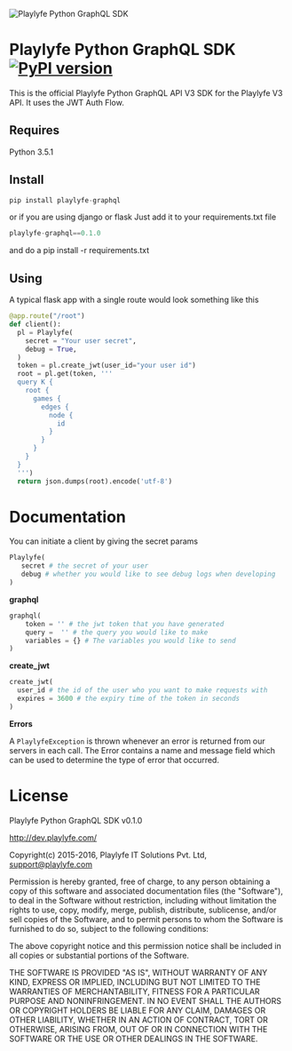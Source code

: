 ![Playlyfe Python GraphQL SDK](https://dev.playlyfe.com/images/assets/pl-python-sdk.png "Playlyfe Python GraphQL SDK")

Playlyfe Python GraphQL SDK [![PyPI version](https://badge.fury.io/py/playlyfe-graphql.svg)](http://badge.fury.io/py/playlyfe-graphql)
=================
This is the official Playlyfe Python GraphQL API V3 SDK for the Playlyfe V3 API.
It uses the JWT Auth Flow.

Requires
--------
Python 3.5.1

Install
----------
```python
pip install playlyfe-graphql
```
or if you are using django or flask
Just add it to your requirements.txt file
```python
playlyfe-graphql==0.1.0
```
and do a pip install -r requirements.txt

Using
-----
A typical flask app with a single route would look something like this
```python
@app.route("/root")
def client():
  pl = Playlyfe(
    secret = "Your user secret",
    debug = True,
  )
  token = pl.create_jwt(user_id="your user id")
  root = pl.get(token, '''
  query K {
    root {
      games {
        edges {
          node {
            id
          }
        }
      }
    }
  }
  ''')
  return json.dumps(root).encode('utf-8')
```

# Documentation
You can initiate a client by giving the secret params
```python
Playlyfe(
   secret # the secret of your user
   debug # whether you would like to see debug logs when developing
)
```

**graphql**
```python
graphql(
    token = '' # the jwt token that you have generated
    query =  '' # the query you would like to make
    variables = {} # The variables you would like to send
)
```

**create_jwt**
```python
create_jwt(
  user_id # the id of the user who you want to make requests with
  expires = 3600 # the expiry time of the token in seconds
)
```

**Errors**

A ```PlaylyfeException``` is thrown whenever an error is returned from our servers in each call.
The Error contains a name and message field which can be used to determine the type of error that occurred.

License
=======
Playlyfe Python GraphQL SDK v0.1.0

http://dev.playlyfe.com/

Copyright(c) 2015-2016, Playlyfe IT Solutions Pvt. Ltd, support@playlyfe.com

Permission is hereby granted, free of charge, to any person obtaining a copy
of this software and associated documentation files (the "Software"), to deal
in the Software without restriction, including without limitation the rights
to use, copy, modify, merge, publish, distribute, sublicense, and/or sell
copies of the Software, and to permit persons to whom the Software is
furnished to do so, subject to the following conditions:

The above copyright notice and this permission notice shall be included in
all copies or substantial portions of the Software.

THE SOFTWARE IS PROVIDED "AS IS", WITHOUT WARRANTY OF ANY KIND, EXPRESS OR
IMPLIED, INCLUDING BUT NOT LIMITED TO THE WARRANTIES OF MERCHANTABILITY,
FITNESS FOR A PARTICULAR PURPOSE AND NONINFRINGEMENT. IN NO EVENT SHALL THE
AUTHORS OR COPYRIGHT HOLDERS BE LIABLE FOR ANY CLAIM, DAMAGES OR OTHER
LIABILITY, WHETHER IN AN ACTION OF CONTRACT, TORT OR OTHERWISE, ARISING FROM,
OUT OF OR IN CONNECTION WITH THE SOFTWARE OR THE USE OR OTHER DEALINGS IN
THE SOFTWARE.
